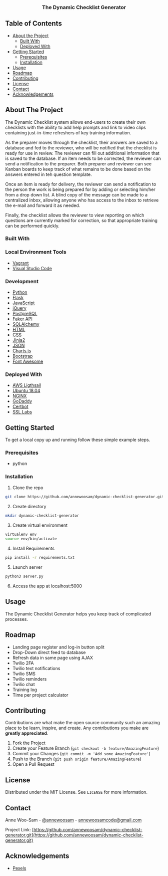 
<!-- PROJECT LOGO -->
<br />
<p align="center">

  </a>

  <h3 align="center">The Dynamic Checklist Generator</h3>

</p>

<!-- TABLE OF CONTENTS -->
## Table of Contents

* [About the Project](#about-the-project)
  * [Built With](#built-with)
  * [Deployed With](#deployed-with)
* [Getting Started](#getting-started)
  * [Prerequisites](#prerequisites)
  * [Installation](#installation)
* [Usage](#usage)
* [Roadmap](#roadmap)
* [Contributing](#contributing)
* [License](#license)
* [Contact](#contact)
* [Acknowledgements](#acknowledgements)

<!-- ABOUT THE PROJECT -->
## About The Project

The Dynamic Checklist system allows end-users to create their own checklists with the ability to add help prompts and link to video clips containing just-in-time refreshers of key training information.

As the preparer moves through the checklist, their answers are saved to a database and fed to the reviewer, who will be notified that the checklist is ready for use in review. The reviewer can fill out additional information that is saved to the database. If an item needs to be corrected, the reviewer can send a notification to the preparer. Both preparer and reviewer can see Kanban boards to keep track of what remains to be done based on the answers entered in teh question template.

Once an item is ready for delivery, the reviewer can send a notification to the person the work is being prepared for by adding or selecting him/her from a drop down list. A blind copy of the message can be made to a centralized inbox, allowing anyone who has access to the inbox to retrieve the e-mail and forward it as needed.

Finally, the checklist allows the reviewer to view reporting on which questions are currently marked for correction, so that appropriate training can be performed quickly.

### Built With

### Local Environment Tools

* [Vagrant](https://www.vagrantup.com/docs)
* [Visual Studio Code](https://code.visualstudio.com/)

### Development

* [Python](https://www.python.org)
* [Flask](https://flask.palletsprojects.com/en/1.1.x/)
* [JavaScript](https://developer.mozilla.org/en-US/docs/Web/JavaScript)
* [jQuery](https://jquery.com)
* [PostgreSQL](https://www.postgresql.org)
* [Faker API](https://faker.readthedocs.io/en/master/)
* [SQLAlchemy](https://www.sqlalchemy.org)
* [HTML](https://developer.mozilla.org/en-US/docs/Web/HTML)
* [CSS](https://developer.mozilla.org/en-US/docs/Web/CSS)
* [Jinja2](https://jinja.palletsprojects.com/en/2.11.x/)
* [JSON](https://developer.mozilla.org/en-US/docs/Web/JavaScript/Reference/Global_Objects/JSON)
* [Charts.js](https://www.chartjs.org/docs/latest/)
* [Bootstrap](https://getbootstrap.com)
* [Font Awesome](https://fontawesome.com)

### Deployed With

* [AWS Ligthsail](https://aws.amazon.com/lightsail/)
* [Ubuntu 18.04](https://help.ubuntu.com/)
* [NGINX](https://nginx.org/en/)
* [GoDaddy](https://www.godaddy.com)
* [Certbot](https://certbot.eff.org/)
* [SSL Labs](https://www.ssllabs.com/ssltest/)

<!-- GETTING STARTED -->
## Getting Started

To get a local copy up and running follow these simple example steps.

### Prerequisites

* python

### Installation

1. Clone the repo

```sh
git clone https://github.com/annewoosam/dynamic-checklist-generator.git
```
2. Create directory
```sh
mkdir dynamic-checklist-generator
```
3. Create virtual environment
```sh
virtualenv env
source env/bin/activate
```

4. Install Requirements
```sh
pip install -r requirements.txt
```

5. Launch server
```sh
python3 server.py
```
6. Access the app at localhost:5000

<!-- USAGE EXAMPLES -->
## Usage

The Dynamic Checklist Generator helps you keep track of complicated processes.

<!-- ROADMAP -->
## Roadmap

* Landing page register and log-in button split
* Drop-Down direct feed to database
* Refresh data in same page using AJAX
* Twilio 2FA
* Twilio text notifications
* Twilio SMS
* Twilio reminders
* Twilio chat
* Training log
* Time per project calculator

<!-- CONTRIBUTING -->
## Contributing

Contributions are what make the open source community such an amazing place to be learn, inspire, and create. Any contributions you make are **greatly appreciated**.

1. Fork the Project
2. Create your Feature Branch (`git checkout -b feature/AmazingFeature`)
3. Commit your Changes (`git commit -m 'Add some AmazingFeature'`)
4. Push to the Branch (`git push origin feature/AmazingFeature`)
5. Open a Pull Request



<!-- LICENSE -->
## License

Distributed under the MIT License. See `LICENSE` for more information.



<!-- CONTACT -->
## Contact

Anne Woo-Sam - [@annewoosam](https://twitter.com/annewoosam) - annewoosamcode@gmail.com

Project Link: [https://github.com/annewoosam/dynamic-checklist-generator.git](https://github.com/annewoosam/dynamic-checklist-generator.git)


<!-- ACKNOWLEDGEMENTS -->
## Acknowledgements
* [Pexels](https://www.pexels.com)

<!-- MARKDOWN LINKS & IMAGES -->
<!-- https://www.markdownguide.org/basic-syntax/#reference-style-links -->

